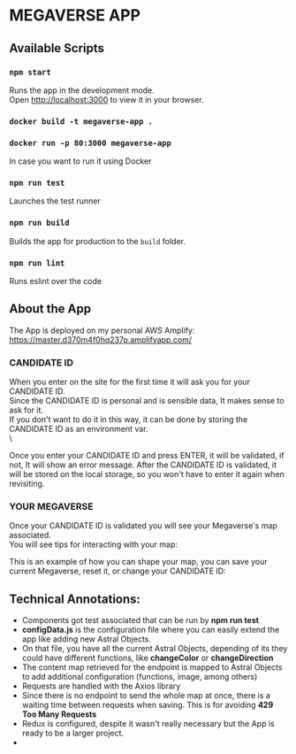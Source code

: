 # MEGAVERSE APP

## Available Scripts

### `npm start`

Runs the app in the development mode.\
Open [http://localhost:3000](http://localhost:3000) to view it in your browser.

### ` docker build -t megaverse-app . `
### ` docker run -p 80:3000 megaverse-app `

In case you want to run it using Docker

### `npm run test`

Launches the test runner 

### `npm run build`

Builds the app for production to the `build` folder.

### `npm run lint`

Runs eslint over the code


## About the App
The App is deployed on my personal AWS Amplify:\
https://master.d370m4f0hq237p.amplifyapp.com/

### CANDIDATE ID
When you enter on the site for the first time it will ask you for your CANDIDATE ID.\
Since the CANDIDATE ID is personal and is sensible data, It makes sense to ask for it.\
If you don't want to do it in this way, it can be done by storing the CANDIDATE ID as an environment var.
\
\



Once you enter your CANDIDATE ID and press ENTER, it will be validated, if not, It will show an error message.
After the CANDIDATE ID is validated, it will be stored on the local storage, so you won't have to enter it again when revisiting.





### YOUR MEGAVERSE
Once your CANDIDATE ID is validated you will see your Megaverse's map associated.\
You will see tips for interacting with your map:


This is an example of how you can shape your map, you can save your current Megaverse, reset it, or change your CANDIDATE ID:

## Technical Annotations:
- Components got test associated that can be run by **npm run test**
- **configData.js** is the configuration file where you can easily extend the app like adding new Astral Objects.
- On that file, you have all the current Astral Objects, depending of its they could have different functions, like **changeColor** or **changeDirection**
- The content map retrieved for the endpoint is mapped to Astral Objects to add additional configuration (functions, image, among others)
- Requests are handled with the Axios library
- Since there is no endpoint to send the whole map at once, there is a waiting time between requests when saving. This is for avoiding **429 Too Many Requests**
- Redux is configured, despite it wasn't really necessary but the App is ready to be a larger project.
-  
